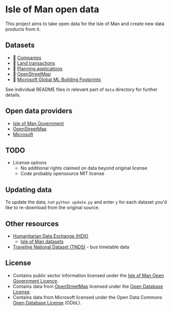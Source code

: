 # Isle of Man open data

This project aims to take open data for the Isle of Man and create new data products from it.

## Datasets

  * :file_folder: [Companies](https://github.com/dankarran/isleofman-opendata/tree/main/data/gov.im/companies/)
  * :file_folder: [Land transactions](https://github.com/dankarran/isleofman-opendata/tree/main/data/gov.im/land-transactions/)
  * :file_folder: [Planning applications](https://github.com/dankarran/isleofman-opendata/tree/main/data/gov.im/planning-applications/)
  * :file_folder: [OpenStreetMap](https://github.com/dankarran/isleofman-opendata/tree/main/data/openstreetmap/)
  * :file_folder: [Microsoft Global ML Building Footprints](https://github.com/dankarran/isleofman-opendata/tree/main/data/microsoft/global-ml-building-footprints/)

See individual README files in relevant part of `data` directory for further details.

## Open data providers

  * [Isle of Man Government](https://www.gov.im/about-the-government/government/open-data/)
  * [OpenStreetMap](https://www.openstreetmap.org/#map=10/54.2283/-4.5792)
  * [Microsoft](https://github.com/microsoft/GlobalMLBuildingFootprints)

## TODO

  * License options
    * No additional rights claimed on data beyond original license
    * Code probably opensource MIT license

## Updating data

To update the data, run `python update.py` and enter `y` for each dataset you'd like to re-download from the original 
source.

## Other resources

  * [Humanitarian Data Exchange (HDX)](https://data.humdata.org)
    * [Isle of Man datasets](https://data.humdata.org/group/imn)
  * [Traveline National Dataset (TNDS)](https://www.travelinedata.org.uk/traveline-open-data/traveline-national-dataset/) - bus timetable data

## License

  * Contains public sector information licensed under the [Isle of Man Open Government Licence](https://www.gov.im/about-this-site/open-government-licence/).
  * Contains data from [OpenStreetMap](https://www.openstreetmap.org/#map=10/54.2283/-4.5792) licensed under the [Open Database License](https://www.openstreetmap.org/copyright).
  * Contains data from Microsoft licensed under the Open Data Commons [Open Database License](https://opendatacommons.org/licenses/odbl/) (ODbL).